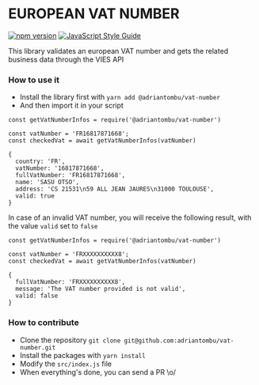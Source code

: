 EUROPEAN VAT NUMBER
===================

[![npm version](https://badge.fury.io/js/%40adriantombu%2Fvat-number.svg)](https://badge.fury.io/js/%40adriantombu%2Fvat-number) [![JavaScript Style Guide](https://img.shields.io/badge/code_style-standard-brightgreen.svg)](https://standardjs.com)

This library validates an european VAT number and gets the related business data through the VIES API

### How to use it

* Install the library first with `yarn add @adriantombu/vat-number`
* And then import it in your script

```
const getVatNumberInfos = require('@adriantombu/vat-number')

const vatNumber = 'FR16817871668';
const checkedVat = await getVatNumberInfos(vatNumber)

{
  country: 'FR',
  vatNumber: '16817871668',
  fullVatNumber: 'FR16817871668',
  name: 'SASU OTSO',
  address: 'CS 21531\n59 ALL JEAN JAURES\n31000 TOULOUSE',
  valid: true
}
```

In case of an invalid VAT number, you will receive the following result, with the value `valid` set to `false`

```
const getVatNumberInfos = require('@adriantombu/vat-number')

const vatNumber = 'FRXXXXXXXXXX8';
const checkedVat = await getVatNumberInfos(vatNumber)

{
  fullVatNumber: 'FRXXXXXXXXXX8',
  message: 'The VAT number provided is not valid',
  valid: false
}
```

### How to contribute

* Clone the repository `git clone git@github.com:adriantombu/vat-number.git`
* Install the packages with `yarn install`
* Modify the `src/index.js` file
* When everything's done, you can send a PR \o/
